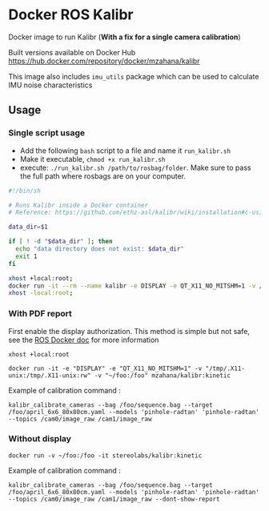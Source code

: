 # Docker ROS Kalibr

Docker image to run Kalibr (**With a fix for a single camera calibration**)

Built versions available on Docker Hub https://hub.docker.com/repository/docker/mzahana/kalibr

This image also includes `imu_utils` package which can be used to calculate IMU noise characteristics

## Usage

### Single script usage
* Add the following `bash` script to a file and name it `run_kalibr.sh`
* Make it executable, `chmod +x run_kalibr.sh`
* execute: `./run_kalibr.sh /path/to/rosbag/folder`. Make sure to pass the full path where rosbags are on your computer.

```bash
#!/bin/sh

# Runs Kalibr inside a Docker container
# Reference: https://github.com/ethz-asl/kalibr/wiki/installation#c-using-through-docker

data_dir=$1

if [ ! -d "$data_dir" ]; then
  echo "data directory does not exist: $data_dir"
  exit 1
fi

xhost +local:root;
docker run -it --rm --name kalibr -e DISPLAY -e QT_X11_NO_MITSHM=1 -v /tmp/.X11-unix:/tmp/.X11-unix:rw -v $data_dir:/root/data mzahana/kalibr:kinetic /bin/bash -c "cd /root/data; /bin/bash"
xhost -local:root;
```
### With PDF report

First enable the display authorization. This method is simple but not safe, see the [ROS Docker doc](http://wiki.ros.org/docker/Tutorials/GUI) for more information

```
xhost +local:root
```

```
docker run -it -e "DISPLAY" -e "QT_X11_NO_MITSHM=1" -v "/tmp/.X11-unix:/tmp/.X11-unix:rw" -v "~/foo:/foo" mzahana/kalibr:kinetic
```

Example of calibration command :

```
kalibr_calibrate_cameras --bag /foo/sequence.bag --target /foo/april_6x6_80x80cm.yaml --models 'pinhole-radtan' 'pinhole-radtan' --topics /cam0/image_raw /cam1/image_raw
```


### Without display

```
docker run -v ~/foo:/foo -it stereolabs/kalibr:kinetic
```

Example of calibration command :

```
kalibr_calibrate_cameras --bag /foo/sequence.bag --target /foo/april_6x6_80x80cm.yaml --models 'pinhole-radtan' 'pinhole-radtan' --topics /cam0/image_raw /cam1/image_raw --dont-show-report
```
